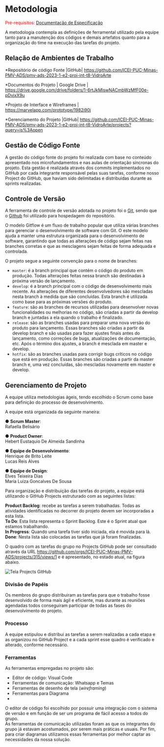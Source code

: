 
# Metodologia

<span style="color:red">Pré-requisitos: <a href="2-Especificação do Projeto.md"> Documentação de Especificação</a></span>

A metodologia contempla as definições de ferramental utilizado pela equipe tanto para a manutenção dos códigos e demais artefatos quanto para a organização do time na execução das tarefas do projeto.

## Relação de Ambientes de Trabalho

*Repositório de código Fonte |GitHub| https://github.com/ICEI-PUC-Minas-PMV-ADS/pmv-ads-2023-1-e2-proj-int-t8-VidroArte

*Documentos do Projeto | Google Drive | https://drive.google.com/drive/folders/1-6rtJkMlswNACmbWzMfF00e-pDvjxX9u

*Projeto de Interface e Wireframes | https://marvelapp.com/prototype/1982i90j

*Gerenciamento do Projeto |GitHub| https://github.com/ICEI-PUC-Minas-PMV-ADS/pmv-ads-2023-1-e2-proj-int-t8-VidroArte/projects?query=is%3Aopen

## Gestão de Código Fonte

A gestão do código fonte do projeto foi realizada com base no conteúdo apresentado nos microfundamentos e nas aulas de orientação síncronas do projeto. Esta gestão é realizada através dos commits implementados no GitHub por cada integrante responsável pelas suas tarefas, conforme nosso Project do GitHub, que haviam sido delimitadas e distribuidas durante as sprints realizadas.

## Controle de Versão

A ferramenta de controle de versão adotada no projeto foi o
[Git](https://git-scm.com/), sendo que o [Github](https://github.com)
foi utilizado para hospedagem do repositório.

O modelo Gitflow é um fluxo de trabalho popular que utiliza várias branches para gerenciar o desenvolvimento de software com Git. O este modelo ajuda a manter uma estrutura organizada para o desenvolvimento de software, garantindo que todas as alterações de código sejam feitas nas branches corretas e que as mesclagens sejam feitas de forma adequada e controlada.   

O projeto segue a seguinte convenção para o nome de branches:


- `master`: é a branch principal que contém o código do produto em produção. Todas alterações feitas nessa branch são destinadas à próxima versão de lançamento.
- `develop`: é a branch principal com o código de desenvolvimento mais recente. As alterações de diferentes desenvolvedores são mescladas nesta branch à medida que são concluídas. Esta branch é utilizada como base para as próximas versões do produto.
- `feature`: são as branches de recursos utilizadas para desenvolver novas funcionalidades ou melhorias no código, são criadas a partir da develop branch e juntadas a ela quando o trabalho é finalizado.    
- `release`: são as branches usadas para preparar uma nova versão do produto para lançamento. Essas branches são criadas a partir da develop branch e são usadas para fazer ajustes finais antes do lançamento, como correções de bugs, atualizações de documentação, etc. Após o término dos ajustes, a branch é mesclada em master e develop.
- `hotfix`: são as branches usadas para corrigir bugs críticos no código que está em produção. Essas branches são criadas a partir da master branch e, uma vez concluídas, são mescladas novamente em master e develop.


## Gerenciamento de Projeto

A equipe utiliza metodologias ágeis, tendo escolhido o Scrum como base para definição do processo de desenvolvimento.

A equipe está organizada da seguinte maneira:

●	**Scrum Master**:  
 Rafaella Belisário

●	**Product Owner**:  
 Hebert Eustaquio De Almeida Sandinha

●	**Equipe de Desenvolvimento**:  
 Henrique de Brito Leite   
 Lucas Reis Alves

●	**Equipe de Design**:  
 Elves Teixeira Dias  
 Maria Luiza Goncalves De Sousa


Para organização e distribuição das tarefas do projeto, a equipe está utilizando o GitHub Projects estruturado com as seguintes listas: 

**Product Backlog**: recebe as tarefas a serem trabalhadas. Todas as atividades identificadas no decorrer do projeto devem ser incorporadas a esta lista.  
**To Do**: Esta lista representa o Sprint Backlog. Este é o Sprint atual que estamos trabalhando.   
**In Progress**: Quando uma tarefa tiver sido iniciada, ela é movida para lá.   
**Done**: Nesta lista são colocadas as tarefas que já foram finalizadas.

O quadro com as tarefas do grupo no Projects GitHub pode ser consultado através da URL https://github.com/orgs/ICEI-PUC-Minas-PMV-ADS/projects/315/views/1 e é apresentado, no estado atual, na figura abaixo.

![Tela Projects GitHub](https://user-images.githubusercontent.com/115122394/228994070-504ad674-a0cd-441f-b254-2794a1bec1b9.JPG)   

### Divisão de Papéis

Os membros do grupo distribuiram as tarefas para que o trabalho fosse desenvolvido de forma mais ágil e eficiente, mas durante as reuniões agendadas todos conseguiram participar de todas as fases do desenvolvimento do projeto.

### Processo

A equipe estipulou e distribui as tarefas a serem realizadas a cada etapa e as organizou no GitHub Project e a cada sprint esse quadro é verificado e alterado, conforme necessário.
 
### Ferramentas

As ferramentas empregadas no projeto são:

- Editor de código: Visual Code
- Ferramentas de comunicação: Whatsapp e Temas
- Ferramentas de desenho de tela (_wireframing_)  
- Ferramentas para Diagrama
- 

O editor de código foi escolhido por possuir uma integração com o sistema de versão e em função de ser um programa de fácil acesso a todos do grupo.  
As ferramentas de comunicação utilizadas foram as que os integrantes do grupo já estavam acostumados, por serem mais práticas e usuais.
Por fim, para criar diagramas utilizamos essas ferramentas por melhor captar as necessidades da nossa solução.


